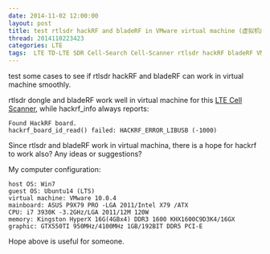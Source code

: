 ```yaml
---
date: 2014-11-02 12:00:00
layout: post
title: test rtlsdr hackRF and bladeRF in VMware virtual machine (虚拟机内使用软件无线电)
thread: 2014110223423
categories: LTE
tags:  LTE TD-LTE SDR Cell-Search Cell-Scanner rtlsdr hackRF bladeRF VMware Virtual-Machine
---
```


test some cases to see if rtlsdr hackRF and bladeRF can work in virtual machine smoothly.

rtlsdr dongle and bladeRF work well in virtual machine for this [LTE Cell Scanner](https://github.com/JiaoXianjun/LTE-Cell-Scanner), 
while hackrf_info always reports:

    Found HackRF board.
    hackrf_board_id_read() failed: HACKRF_ERROR_LIBUSB (-1000)

Since rtlsdr and bladeRF work in virtual machina, there is a hope for hackrf to work also? Any ideas or suggestions?

My computer configuration:

    host OS: Win7
    guest OS: Ubuntu14 (LTS)
    virtual machine: VMware 10.0.4
    mainboard: ASUS P9X79 PRO -LGA 2011/Intel X79 /ATX
    CPU: i7 3930K -3.2GHz/LGA 2011/12M 120W
    memory: Kingston HyperX 16G(4GBx4) DDR3 1600 KHX1600C9D3K4/16GX
    graphic: GTX550TI 950MHz/4100MHz 1GB/192BIT DDR5 PCI-E

Hope above is useful for someone.
